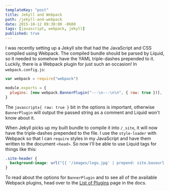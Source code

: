 ```yaml
---
templateKey: "post"
title: Jekyll and Webpack
path: /jekyll-and-webpack
date: 2015-10-12 09:30:00 -0600
tags: [javascript, webpack, jekyll]
published: true
---
```


I was recently setting up a Jekyll site that had the JavaScript and CSS compiled using Webpack. The compiled bundle should be parsed by Liquid, so it needed to somehow have the YAML triple-dashes prepended to it. Luckily, there is a Webpack plugin for just such an occasion! In `webpack.config.js`:

```javascript
var webpack = require("webpack")

module.exports = {
  plugins: [new webpack.BannerPlugin("---\n---\n\n", { raw: true })],
}
```

The `javascript±{ raw: true }` bit in the options is important, otherwise `BannerPlugin` will output the passed string as a comment and Liquid won't know about it.

When Jekyll picks up my built bundle to compile it into `/_site`, it will now have the triple-dashes prepended to the file. I use the `style-loader` with Webpack so that I can `require` styles in my JavaScript and have them written to the document `<head>`. So now I'll be able to use Liquid tags for things like this:

```scss
.site-header {
  background-image: url("{{ '/images/logo.jpg' | prepend: site.baseurl }}");
}
```

To read about the options for `BannerPlugin` and to see all of the available Webpack plugins, head over to the [List of Plugins][] page in the docs.

[list of plugins]: https://webpack.github.io/docs/list-of-plugins.html#bannerplugin
